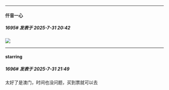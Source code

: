 ﻿
*****

####  仟音一心  
##### 1695#       发表于 2025-7-31 20:42

<img src="https://p.sda1.dev/26/e8351fe6fb84c933651fcf54a34dc5f7/image.jpg" referrerpolicy="no-referrer">


*****

####  starring  
##### 1696#       发表于 2025-7-31 21:49

太好了是澳门，时间也没问题，买到票就可以去


